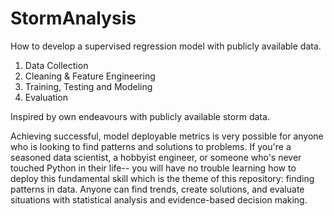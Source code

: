 # StormAnalysis
How to develop a supervised regression model with publicly available data.

1. Data Collection
2. Cleaning & Feature Engineering
3. Training, Testing and Modeling
4. Evaluation

Inspired by own endeavours with publicly available storm data. 

Achieving successful, model deployable metrics is very possible for anyone who is looking to find patterns and solutions to problems. If you're a seasoned data scientist, a hobbyist engineer, or someone who's never touched Python in their life-- you will have no trouble learning how to deploy this fundamental skill which is the theme of this repository: finding patterns in data. Anyone can find trends, create solutions, and evaluate situations with statistical analysis and evidence-based decision making.
